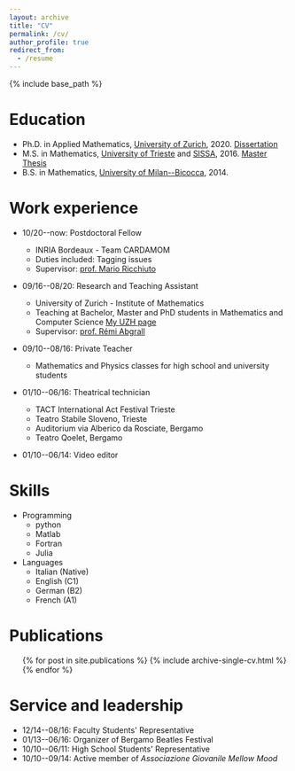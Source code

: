 ```yaml
---
layout: archive
title: "CV"
permalink: /cv/
author_profile: true
redirect_from:
  - /resume
---
```


{% include base_path %}

Education
======
* Ph.D. in Applied Mathematics, [University of Zurich](https://www.math.uzh.ch), 2020. [Dissertation](http://accdavlo.github.io/files/theses/TorloPhDThesisOneSided.pdf)
* M.S. in Mathematics, [University of Trieste](https://www.units.it) and [SISSA](https://www.sissa.it), 2016. [Master Thesis](http://accdavlo.github.io/files/theses/TorloMasterThesis.pdf)
* B.S. in Mathematics, [University of Milan--Bicocca](https://www.unimib.it), 2014.

Work experience
======
* 10/20--now: Postdoctoral Fellow
  * INRIA Bordeaux - Team CARDAMOM
  * Duties included: Tagging issues
  * Supervisor: [prof. Mario Ricchiuto](https://team.inria.fr/cardamom/marioricchiuto/)

* 09/16--08/20: Research and Teaching Assistant
  * University of Zurich - Institute of Mathematics
  * Teaching at Bachelor, Master and PhD students in Mathematics and Computer Science [My UZH page](https://www.math.uzh.ch/index.php?id=people&semId=40&key1=13063)
  * Supervisor: [prof. Rémi Abgrall](https://www.math.uzh.ch/index.php?id=people&key1=8882)

* 09/10--08/16: Private Teacher
  * Mathematics and Physics classes for high school and university students

* 01/10--06/16: Theatrical technician
  * TACT International Act Festival Trieste
  * Teatro Stabile Sloveno, Trieste
  * Auditorium via Alberico da Rosciate, Bergamo
  * Teatro Qoelet, Bergamo
  
* 01/10--06/14: Video editor
  
  
Skills
======
* Programming
  * python
  * Matlab
  * Fortran
  * Julia
* Languages
  * Italian (Native)
  * English (C1)
  * German (B2)
  * French (A1)


Publications
======
  <ul>{% for post in site.publications %}
    {% include archive-single-cv.html %}
  {% endfor %}</ul>
  

Service and leadership
======
* 12/14--08/16: Faculty Students' Representative
* 01/13--06/16: Organizer of Bergamo Beatles Festival
* 10/10--06/11: High School Students' Representative
* 10/10--09/14: Active member of *Associazione Giovanile Mellow Mood*
